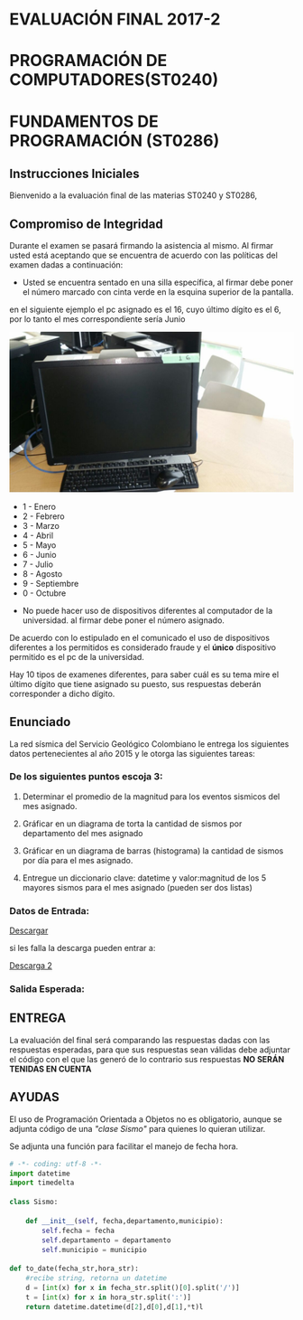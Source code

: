 # EVALUACIÓN FINAL 2017-2
# PROGRAMACIÓN DE COMPUTADORES(ST0240)
# FUNDAMENTOS DE PROGRAMACIÓN (ST0286)

## Instrucciones Iniciales

Bienvenido a la evaluación final de las materias ST0240 y ST0286,

## Compromiso de Integridad

Durante el examen se pasará firmando la asistencia al mismo. Al firmar usted está aceptando que se encuentra de acuerdo con las políticas del examen dadas a continuación:

* Usted se encuentra sentado en una silla específica, al firmar debe poner el número marcado con cinta verde en la esquina superior de la pantalla.

en el siguiente ejemplo el pc asignado es el 16, cuyo último dígito es el 6, por lo tanto el mes correspondiente sería Junio

![ejemplo](ejemplo.jpeg)

+ 1 - Enero
+ 2 - Febrero
+ 3 - Marzo
+ 4 - Abril
+ 5 - Mayo
+ 6 - Junio
+ 7 - Julio
+ 8 - Agosto
+ 9 - Septiembre
+ 0 - Octubre

* No puede hacer uso de dispositivos diferentes al computador de la universidad.
al firmar debe poner el número asignado.


De acuerdo con lo estipulado en el comunicado el uso de dispositivos diferentes a los permitidos es considerado fraude y el **único** dispositivo permitido es el pc de la universidad.


Hay 10 tipos de examenes diferentes, para saber cuál es su tema mire el último dígito que tiene asignado su puesto, sus respuestas deberán corresponder a dicho dígito.


## Enunciado

La red sísmica del Servicio Geológico Colombiano le entrega los siguientes datos
pertenecientes al año 2015 y le otorga las siguientes tareas:

### De los siguientes puntos escoja 3:




1. Determinar el promedio de la magnitud para los eventos sismicos del mes asignado.

1. Gráficar  en un diagrama de torta la cantidad de sismos por departamento del mes asignado

1. Gráficar en un diagrama de barras (histograma) la cantidad de sismos por día
para el mes asignado.

1. Entregue un diccionario clave: datetime y valor:magnitud de los 5 mayores sismos para el mes asignado (pueden ser dos listas)

### Datos de Entrada:

[Descargar](https://www.datos.gov.co/api/views/c6z5-qfp4/rows.csv?accessType=DOWNLOAD)

si les falla la descarga pueden entrar a:

[Descarga 2](FINAL20172/datos.csv)

### Salida Esperada:

## ENTREGA

La evaluación del final será comparando las respuestas dadas con las respuestas esperadas, para que sus respuestas sean válidas debe adjuntar el código con el que las generó de lo contrario sus respuestas **NO SERÁN TENIDAS EN CUENTA**


## AYUDAS

El uso de Programación Orientada a Objetos no es obligatorio, aunque se adjunta código de una _"clase Sismo"_ para quienes lo quieran utilizar.

Se adjunta una función para facilitar el manejo de fecha hora.

```python
# -*- coding: utf-8 -*-
import datetime
import timedelta

class Sismo:

    def __init__(self, fecha,departamento,municipio):
        self.fecha = fecha
        self.departamento = departamento
        self.municipio = municipio

def to_date(fecha_str,hora_str):
    #recibe string, retorna un datetime
    d = [int(x) for x in fecha_str.split()[0].split('/')]
    t = [int(x) for x in hora_str.split(':')]
    return datetime.datetime(d[2],d[0],d[1],*t)l

```

